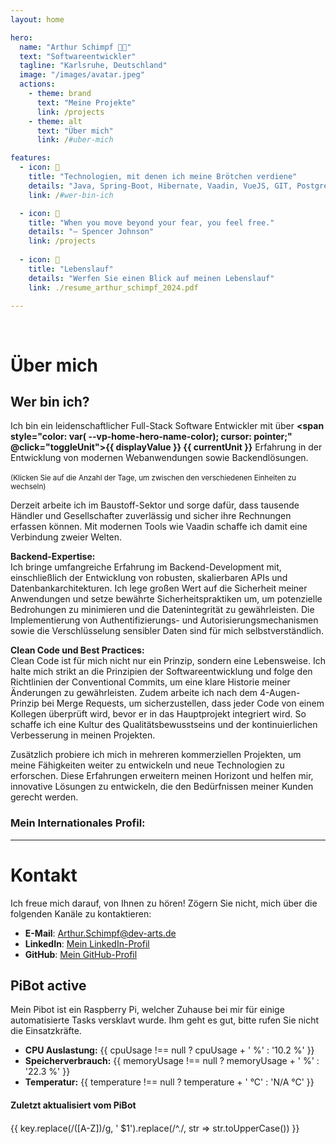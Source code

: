 ```yaml
---
layout: home

hero:
  name: "Arthur Schimpf 🤞🏻"
  text: "Softwareentwickler"
  tagline: "Karlsruhe, Deutschland"
  image: "/images/avatar.jpeg"
  actions:
    - theme: brand
      text: "Meine Projekte"
      link: /projects
    - theme: alt
      text: "Über mich"
      link: /#uber-mich

features:
  - icon: 🍞
    title: "Technologien, mit denen ich meine Brötchen verdiene"
    details: "Java, Spring-Boot, Hibernate, Vaadin, VueJS, GIT, Postgres"
    link: /#wer-bin-ich

  - icon: 🌙
    title: "When you move beyond your fear, you feel free."
    details: "– Spencer Johnson"
    link: /projects
    
  - icon: 📜
    title: "Lebenslauf"
    details: "Werfen Sie einen Blick auf meinen Lebenslauf"
    link: ./resume_arthur_schimpf_2024.pdf

---
```


<script setup>
import { VPTeamMembers } from 'vitepress/theme';
import { ref, onMounted } from 'vue';

const startDate = new Date('2019-09-02');
const today = new Date();
const diffTime = Math.abs(today - startDate);

const daysOfExperience = Math.ceil(diffTime / (1000 * 60 * 60 * 24));
const minutesOfExperience = Math.ceil(diffTime / (1000 * 60));
const yearsOfExperience = (diffTime / (1000 * 60 * 60 * 24 * 365)).toFixed(2);
const monthsOfExperience = Math.ceil(diffTime / (1000 * 60 * 60 * 24 * 30));

const currentUnit = ref('days');
const displayValue = ref(daysOfExperience);

const members = [
  {
    avatar: 'https://www.github.com/iqwrwq.png',
    name: 'iqwrwq',
    title: 'Software Developer',
    links: [
      { icon: 'github', link: 'https://github.com/iqwrwq' },
      { icon: 'twitter', link: 'https://twitter.com/iqwrwq' }
    ]
  },
];

const toggleUnit = () => {
  if (currentUnit.value === 'days') {
    currentUnit.value = 'minutes';
    displayValue.value = minutesOfExperience;
  } else if (currentUnit.value === 'minutes') {
    currentUnit.value = 'years';
    displayValue.value = yearsOfExperience;
  } else if (currentUnit.value === 'years') {
    currentUnit.value = 'months';
    displayValue.value = monthsOfExperience;
  } else if (currentUnit.value === 'months') {
    currentUnit.value = 'days';
    displayValue.value = daysOfExperience;
  }
};

const cpuUsage = ref(null);
const memoryUsage = ref(null);
const temperature = ref(null);

const fetchPiStatus = async () => {
  try {
    const response = await fetch('http://93.216.68.110:5000/status');
    const data = await response.json();
    cpuUsage.value = data.cpu;
    memoryUsage.value = data.memory;
    temperature.value = data.temp;
  } catch (error) {
    console.error('Error fetching Raspberry Pi status:', error);
  }
};

const statuses = {
  schlafzimmerLicht: ref('offline'),
  nightlyBuild: ref('online'),
  wohnzimmerVorhänge: ref('offline'),
  wohnungHeizung: ref('online'),
  dailyUpdate: ref('online'),
};

onMounted(() => {
    const script = document.createElement('script');
    script.src = 'https://open.spotify.com/embed/iframe-api/v1';
    script.async = true;
    document.head.appendChild(script);
    fetchPiStatus();
});
</script>



<br>

# Über mich

## Wer bin ich?

Ich bin ein leidenschaftlicher Full-Stack Software Entwickler mit über **<span style="color: var(
--vp-home-hero-name-color); cursor: pointer;" @click="toggleUnit">{{ displayValue }} {{ currentUnit }}</span>**
Erfahrung in der Entwicklung von modernen Webanwendungen sowie Backendlösungen.
<br><br><small>(Klicken Sie auf die Anzahl der Tage, um zwischen den verschiedenen Einheiten zu wechseln)</small>

Derzeit arbeite ich im Baustoff-Sektor und sorge dafür, dass tausende Händler und Gesellschafter zuverlässig und sicher
ihre Rechnungen erfassen können. Mit modernen Tools wie Vaadin schaffe ich damit eine Verbindung zweier Welten.

**Backend-Expertise:**  
Ich bringe umfangreiche Erfahrung im Backend-Development mit, einschließlich der Entwicklung von robusten, skalierbaren
APIs und Datenbankarchitekturen. Ich lege großen Wert auf die Sicherheit meiner Anwendungen und setze bewährte
Sicherheitspraktiken um, um potenzielle Bedrohungen zu minimieren und die Datenintegrität zu gewährleisten. Die
Implementierung von Authentifizierungs- und Autorisierungsmechanismen sowie die Verschlüsselung sensibler Daten sind für
mich selbstverständlich.

**Clean Code und Best Practices:**  
Clean Code ist für mich nicht nur ein Prinzip, sondern eine Lebensweise. Ich halte mich strikt an die Prinzipien der
Softwareentwicklung und folge den Richtlinien der Conventional Commits, um eine klare Historie meiner Änderungen zu
gewährleisten. Zudem arbeite ich nach dem 4-Augen-Prinzip bei Merge Requests, um sicherzustellen, dass jeder Code von
einem Kollegen überprüft wird, bevor er in das Hauptprojekt integriert wird. So schaffe ich eine Kultur des
Qualitätsbewusstseins und der kontinuierlichen Verbesserung in meinen Projekten.

Zusätzlich probiere ich mich in mehreren kommerziellen Projekten, um meine Fähigkeiten weiter zu entwickeln und neue
Technologien zu erforschen. Diese Erfahrungen erweitern meinen Horizont und helfen mir, innovative Lösungen zu
entwickeln, die den Bedürfnissen meiner Kunden gerecht werden.

### Mein Internationales Profil:

<VPTeamMembers size="small" :members="members" />

---

# Kontakt

Ich freue mich darauf, von Ihnen zu hören! Zögern Sie nicht, mich über die folgenden Kanäle zu kontaktieren:

- **E-Mail**: [Arthur.Schimpf@dev-arts.de](mailto:Arthur.schimpf@gmx.de)
- **LinkedIn**: [Mein LinkedIn-Profil](https://www.linkedin.com/in/dein-profil)
- **GitHub**: [Mein GitHub-Profil](https://github.com/dein-nutzername)

## PiBot <Badge type="tip">active</Badge>

Mein Pibot ist ein Raspberry Pi, welcher Zuhause bei mir für einige automatisierte Tasks versklavt wurde. Ihm geht es
gut, bitte rufen Sie nicht die Einsatzkräfte.

- **CPU Auslastung:** {{ cpuUsage !== null ? cpuUsage + ' %' : '10.2 %' }}
- **Speicherverbrauch:** {{ memoryUsage !== null ? memoryUsage + ' %' : '22.3 %' }}
- **Temperatur:** {{ temperature !== null ? temperature + ' °C' : 'N/A °C' }}

#### Zuletzt aktualisiert vom PiBot
<div style="margin-top: 20px;">
    <Badge 
      v-for="(status, key) in statuses" 
      :key="key" 
      :type="status.value === 'online' ? 'tip' : 'danger'">
      <span>{{ key.replace(/([A-Z])/g, ' $1').replace(/^./, str => str.toUpperCase()) }}</span>
    </Badge>
</div>

  